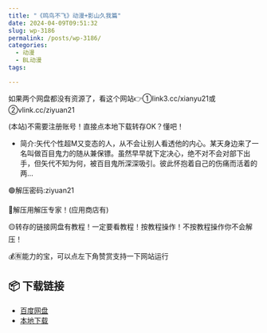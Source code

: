 ```yaml
---
title: "《鸣鸟不飞》动漫+影山久我篇"
date: 2024-04-09T09:51:32
slug: wp-3186
permalink: /posts/wp-3186/
categories:
  - 动漫
  - BL动漫
tags:

---
```


如果两个网盘都没有资源了，看这个网站👉①link3.cc/xianyu21或②vlink.cc/ziyuan21

(本站)不需要注册账号！直接点本地下载转存OK？懂吧！

*   简介:矢代个性超M又变态的人，从不会让别人看透他的内心。某天身边来了一名叫做百目鬼力的随从兼保镖。虽然早早就下定决心，绝不对不会对部下出手，但矢代不知为何，被百目鬼所深深吸引。彼此怀抱着自己的伤痛而活着的两…

🟢解压密码:ziyuan21

🔵解压用解压专家！(应用商店有)

🟡转存的链接网盘有教程！一定要看教程！按教程操作！不按教程操作你不会解压！

💰🈶能力的宝，可以点左下角赞赏支持一下网站运行

## 📦 下载链接
- [百度网盘](https://blziyuan21.com/pay-download/3186?key=feb71eb8f4&down_id=0)
- [本地下载](https://blziyuan21.com/pay-download/3186?key=feb71eb8f4&down_id=1)

